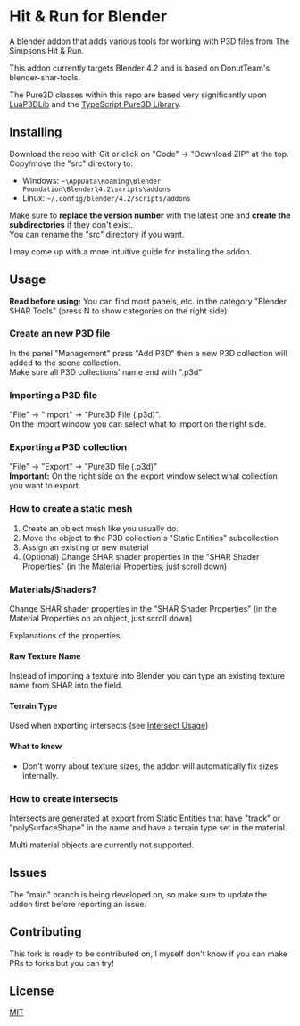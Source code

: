 # Hit & Run for Blender
A blender addon that adds various tools for working with P3D files from The Simpsons Hit & Run. 

This addon currently targets Blender 4.2 and is based on DonutTeam's blender-shar-tools.

The Pure3D classes within this repo are based very significantly upon [LuaP3DLib](https://github.com/Hampo/LuaP3DLib) and the [TypeScript Pure3D Library](https://github.com/donutteam/npm-pure3d).

## Installing
Download the repo with Git or click on "Code" -> "Download ZIP" at the top.  
Copy/move the "src" directory to:
- Windows: `~\AppData\Roaming\Blender Foundation\Blender\4.2\scripts\addons`
- Linux: `~/.config/blender/4.2/scripts/addons`

Make sure to **replace the version number** with the latest one and **create the subdirectories** if they don't exist.  
You can rename the "src" directory if you want.

I may come up with a more intuitive guide for installing the addon.

## Usage

**Read before using:** You can find most panels, etc. in the category "Blender SHAR Tools" (press N to show categories on the right side)

### Create an new P3D file
In the panel "Management" press "Add P3D" then a new P3D collection will added to the scene collection.  
Make sure all P3D collections' name end with ".p3d"

### Importing a P3D file
"File" -> "Import" -> "Pure3D File (.p3d)".  
On the import window you can select what to import on the right side.

### Exporting a P3D collection
"File" -> "Export" -> "Pure3D file (.p3d)"  
**Important:** On the right side on the export window select what collection you want to export.

### How to create a static mesh
1. Create an object mesh like you usually do.
2. Move the object to the P3D collection's "Static Entities" subcollection
3. Assign an existing or new material
4. (Optional) Change SHAR shader properties in the "SHAR Shader Properties" (in the Material Properties, just scroll down)

### Materials/Shaders?
Change SHAR shader properties in the "SHAR Shader Properties" (in the Material Properties on an object, just scroll down)

Explanations of the properties:

#### Raw Texture Name
Instead of importing a texture into Blender you can type an existing texture name from SHAR into the field.

#### Terrain Type
Used when exporting intersects (see [Intersect Usage](#how-to-create-intersects))

#### What to know

- Don't worry about texture sizes, the addon will automatically fix sizes internally.

### How to create intersects
Intersects are generated at export from Static Entities that have "track" or "polySurfaceShape" in the name and have a terrain type set in the material.

Multi material objects are currently not supported.

## Issues

The "main" branch is being developed on, so make sure to update the addon first before reporting an issue.

## Contributing
This fork is ready to be contributed on, I myself don't know if you can make PRs to forks but you can try!

## License
[MIT](https://github.com/donutteam/blender-shar-tools/blob/main/LICENSE.md)